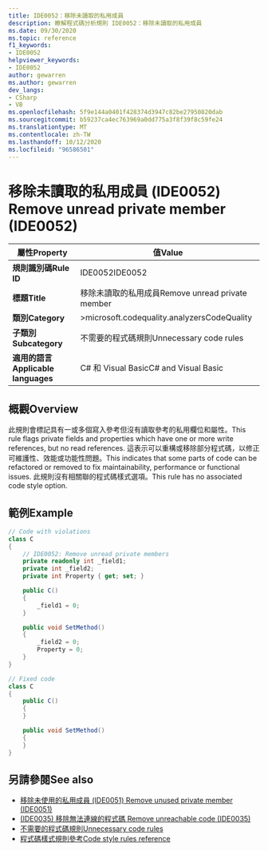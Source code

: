 ```yaml
---
title: IDE0052：移除未讀取的私用成員
description: 瞭解程式碼分析規則 IDE0052：移除未讀取的私用成員
ms.date: 09/30/2020
ms.topic: reference
f1_keywords:
- IDE0052
helpviewer_keywords:
- IDE0052
author: gewarren
ms.author: gewarren
dev_langs:
- CSharp
- VB
ms.openlocfilehash: 5f9e144a0401f428374d3947c82be27950820dab
ms.sourcegitcommit: b59237ca4ec763969a0dd775a3f8f39f8c59fe24
ms.translationtype: MT
ms.contentlocale: zh-TW
ms.lasthandoff: 10/12/2020
ms.locfileid: "96586501"
---
```

# <a name="remove-unread-private-member-ide0052"></a><span data-ttu-id="0400d-103">移除未讀取的私用成員 (IDE0052) </span><span class="sxs-lookup"><span data-stu-id="0400d-103">Remove unread private member (IDE0052)</span></span>

|<span data-ttu-id="0400d-104">屬性</span><span class="sxs-lookup"><span data-stu-id="0400d-104">Property</span></span>|<span data-ttu-id="0400d-105">值</span><span class="sxs-lookup"><span data-stu-id="0400d-105">Value</span></span>|
|-|-|
| <span data-ttu-id="0400d-106">**規則識別碼**</span><span class="sxs-lookup"><span data-stu-id="0400d-106">**Rule ID**</span></span> | <span data-ttu-id="0400d-107">IDE0052</span><span class="sxs-lookup"><span data-stu-id="0400d-107">IDE0052</span></span> |
| <span data-ttu-id="0400d-108">**標題**</span><span class="sxs-lookup"><span data-stu-id="0400d-108">**Title**</span></span> | <span data-ttu-id="0400d-109">移除未讀取的私用成員</span><span class="sxs-lookup"><span data-stu-id="0400d-109">Remove unread private member</span></span> |
| <span data-ttu-id="0400d-110">**類別**</span><span class="sxs-lookup"><span data-stu-id="0400d-110">**Category**</span></span> | <span data-ttu-id="0400d-111">>microsoft.codequality.analyzers</span><span class="sxs-lookup"><span data-stu-id="0400d-111">CodeQuality</span></span> |
| <span data-ttu-id="0400d-112">**子類別**</span><span class="sxs-lookup"><span data-stu-id="0400d-112">**Subcategory**</span></span> | <span data-ttu-id="0400d-113">不需要的程式碼規則</span><span class="sxs-lookup"><span data-stu-id="0400d-113">Unnecessary code rules</span></span> |
| <span data-ttu-id="0400d-114">**適用的語言**</span><span class="sxs-lookup"><span data-stu-id="0400d-114">**Applicable languages**</span></span> | <span data-ttu-id="0400d-115">C# 和 Visual Basic</span><span class="sxs-lookup"><span data-stu-id="0400d-115">C# and Visual Basic</span></span> |

## <a name="overview"></a><span data-ttu-id="0400d-116">概觀</span><span class="sxs-lookup"><span data-stu-id="0400d-116">Overview</span></span>

<span data-ttu-id="0400d-117">此規則會標記具有一或多個寫入參考但沒有讀取參考的私用欄位和屬性。</span><span class="sxs-lookup"><span data-stu-id="0400d-117">This rule flags private fields and properties which have one or more write references, but no read references.</span></span> <span data-ttu-id="0400d-118">這表示可以重構或移除部分程式碼，以修正可維護性、效能或功能性問題。</span><span class="sxs-lookup"><span data-stu-id="0400d-118">This indicates that some parts of code can be refactored or removed to fix maintainability, performance or functional issues.</span></span> <span data-ttu-id="0400d-119">此規則沒有相關聯的程式碼樣式選項。</span><span class="sxs-lookup"><span data-stu-id="0400d-119">This rule has no associated code style option.</span></span>

## <a name="example"></a><span data-ttu-id="0400d-120">範例</span><span class="sxs-lookup"><span data-stu-id="0400d-120">Example</span></span>

```csharp
// Code with violations
class C
{
    // IDE0052: Remove unread private members
    private readonly int _field1;
    private int _field2;
    private int Property { get; set; }

    public C()
    {
        _field1 = 0;
    }

    public void SetMethod()
    {
        _field2 = 0;
        Property = 0;
    }
}

// Fixed code
class C
{
    public C()
    {
    }

    public void SetMethod()
    {
    }
}
```

## <a name="see-also"></a><span data-ttu-id="0400d-121">另請參閱</span><span class="sxs-lookup"><span data-stu-id="0400d-121">See also</span></span>

- [<span data-ttu-id="0400d-122">移除未使用的私用成員 (IDE0051) </span><span class="sxs-lookup"><span data-stu-id="0400d-122">Remove unused private member (IDE0051)</span></span>](ide0051.md)
- [<span data-ttu-id="0400d-123"> (IDE0035) 移除無法連線的程式碼 </span><span class="sxs-lookup"><span data-stu-id="0400d-123">Remove unreachable code (IDE0035)</span></span>](ide0035.md)
- [<span data-ttu-id="0400d-124">不需要的程式碼規則</span><span class="sxs-lookup"><span data-stu-id="0400d-124">Unnecessary code rules</span></span>](unnecessary-code-rules.md)
- [<span data-ttu-id="0400d-125">程式碼樣式規則參考</span><span class="sxs-lookup"><span data-stu-id="0400d-125">Code style rules reference</span></span>](index.md)
